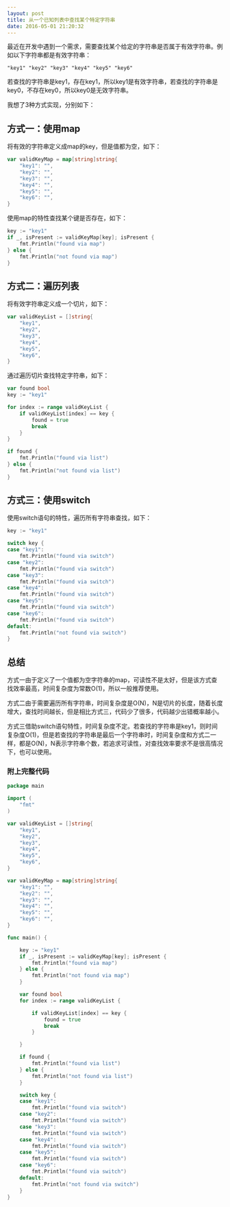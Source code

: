 ```yaml
---
layout: post
title: 从一个已知列表中查找某个特定字符串
date: 2016-05-01 21:20:32
---
```


最近在开发中遇到一个需求，需要查找某个给定的字符串是否属于有效字符串。例如以下字符串都是有效字符串：

    "key1" "key2" "key3" "key4" "key5" "key6"

若查找的字符串是key1，存在key1，所以key1是有效字符串，若查找的字符串是key0，不存在key0，所以key0是无效字符串。

我想了3种方式实现，分别如下：

## 方式一：使用map

将有效的字符串定义成map的key，但是值都为空，如下：

```go
var validKeyMap = map[string]string{
    "key1": "",
    "key2": "",
    "key3": "",
    "key4": "",
    "key5": "",
    "key6": "",
}
```

使用map的特性查找某个键是否存在，如下：

```go
key := "key1"
if _, isPresent := validKeyMap[key]; isPresent {
    fmt.Println("found via map")
} else {
    fmt.Println("not found via map")
}
```



## 方式二：遍历列表

将有效字符串定义成一个切片，如下：

```go
var validKeyList = []string{
    "key1",
    "key2",
    "key3",
    "key4",
    "key5",
    "key6",
}
```

通过遍历切片查找特定字符串，如下：

```go
var found bool
key := "key1"

for index := range validKeyList {
    if validKeyList[index] == key {
        found = true
        break
    }
}

if found {
    fmt.Println("found via list")
} else {
    fmt.Println("not found via list")
}
```

## 方式三：使用switch

使用switch语句的特性，遍历所有字符串查找，如下：

```go
key := "key1"

switch key {
case "key1":
    fmt.Println("found via switch")
case "key2":
    fmt.Println("found via switch")
case "key3":
    fmt.Println("found via switch")
case "key4":
    fmt.Println("found via switch")
case "key5":
    fmt.Println("found via switch")
case "key6":
    fmt.Println("found via switch")
default:
    fmt.Println("not found via switch")
}
```

## 总结

方式一由于定义了一个值都为空字符串的map，可读性不是太好，但是该方式查找效率最高，时间复杂度为常数O(1)，所以一般推荐使用。

方式二由于需要遍历所有字符串，时间复杂度是O(N)，N是切片的长度，随着长度增大，查找时间越长，但是相比方式三，代码少了很多，代码越少出错概率越小。

方式三借助switch语句特性，时间复杂度不定。若查找的字符串是key1，则时间复杂度O(1)，但是若查找的字符串是最后一个字符串时，时间复杂度和方式二一样，都是O(N)，N表示字符串个数，若追求可读性，对查找效率要求不是很高情况下，也可以使用。

### 附上完整代码

```go
package main

import (
    "fmt"
)

var validKeyList = []string{
    "key1",
    "key2",
    "key3",
    "key4",
    "key5",
    "key6",
}

var validKeyMap = map[string]string{
    "key1": "",
    "key2": "",
    "key3": "",
    "key4": "",
    "key5": "",
    "key6": "",
}

func main() {

    key := "key1"
    if _, isPresent := validKeyMap[key]; isPresent {
        fmt.Println("found via map")
    } else {
        fmt.Println("not found via map")
    }

    var found bool
    for index := range validKeyList {

        if validKeyList[index] == key {
            found = true
            break
        }

    }

    if found {
        fmt.Println("found via list")
    } else {
        fmt.Println("not found via list")
    }

    switch key {
    case "key1":
        fmt.Println("found via switch")
    case "key2":
        fmt.Println("found via switch")
    case "key3":
        fmt.Println("found via switch")
    case "key4":
        fmt.Println("found via switch")
    case "key5":
        fmt.Println("found via switch")
    case "key6":
        fmt.Println("found via switch")
    default:
        fmt.Println("not found via switch")
    }
}
```